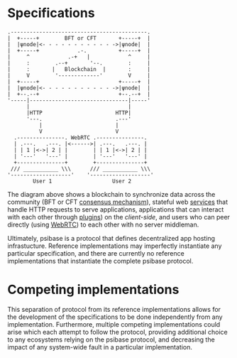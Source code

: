 # Specifications

```svgbob
.-------------------------------------------.
|  +-----+        BFT or CFT       +-----+  |
|  |ψnode|<- - - - - - - - - - - ->|ψnode|  |
|  +-----+            .-.          +-----+  |
|     ^            .-+   |            ^     |
|     :        .--+       '--.        :     |
|     :       |   Blockchain  |       :     |
|     V        '-------------'        V     |
|  +-----+                         +-----+  |
|  |ψnode|<- - - - - - - - - - - ->|ψnode|  |
|  +--.--+                         +--.--+  |
'-----|-------------------------------|-----'
      |                               |
      |HTTP                       HTTP|
      '---.                       .---'
          |                       |
          V                       V
  .---------------. WebRTC .---------------.
  | .---.   .---. |<------>| .---.   .---. |
  | | 1 |<->| 2 | |        | | 1 |<->| 2 | |
  | '---'   '---' |        | '---'   '---' |
  +---------------+        +---------------+
 /// ___________ \\\      /// ___________ \\\
'-------------------'    '-------------------'
        User 1                   User 2
```

The diagram above shows a blockchain to synchronize data across the community (BFT or CFT [consensus mechanism](./blockchain/peer-consensus/README.md)), stateful web [services](./blockchain/services.md) that handle HTTP requests to serve applications, applications that can interact with each other through [plugins](./app-architecture/plugins.md)) on the *client-side*, and users who can peer directly (using [WebRTC](https://webrtc.org/)) to each other with no server middleman.

Ultimately, psibase is a protocol that defines decentralized app hosting infrastucture. Reference implementations may imperfectly instantiate any particular specification, and there are currently no reference implementations that instantiate the complete psibase protocol.

# Competing implementations

This separation of protocol from its reference implementations allows for the development of the specifications to be done independently from any implementation. Furthermore, multiple competing implementations could arise which each attempt to follow the protocol, providing additional choice to any ecosystems relying on the psibase protocol, and decreasing the impact of any system-wide fault in a particular implementation.
